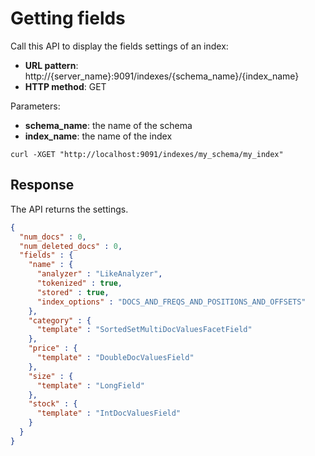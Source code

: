 # Getting fields

Call this API to display the fields settings of an index:

* **URL pattern**: http://{server_name}:9091/indexes/{schema_name}/{index_name}
* **HTTP method**: GET

Parameters:

* **schema_name**: the name of the schema
* **index_name**: the name of the index


```shell
curl -XGET "http://localhost:9091/indexes/my_schema/my_index"
```

## Response

The API returns the settings.

```json
{
  "num_docs" : 0,
  "num_deleted_docs" : 0,
  "fields" : {
    "name" : {
      "analyzer" : "LikeAnalyzer",
      "tokenized" : true,
      "stored" : true,
      "index_options" : "DOCS_AND_FREQS_AND_POSITIONS_AND_OFFSETS"
    },
    "category" : {
      "template" : "SortedSetMultiDocValuesFacetField"
    },
    "price" : {
      "template" : "DoubleDocValuesField"
    },
    "size" : {
      "template" : "LongField"
    },
    "stock" : {
      "template" : "IntDocValuesField"
    }
  }
}
```